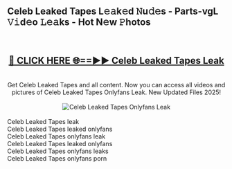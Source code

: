 <h2>Celeb Leaked Tapes L𝚎𝚊k𝚎d 𝙽u𝚍𝚎s - Parts-vgL 𝚅𝚒d𝚎o 𝙻𝚎𝚊ks - Hot N𝚎w 𝙿hotos </h2>
<br>
<div align="center">
<h2><a href="https://213.232.235.80/live/video.php?q=celeb-leaked-tapes" rel="nofollow">🔴 CLICK HERE 🌐==►► Celeb Leaked Tapes Leak</a></h2>
<br>
Get Celeb Leaked Tapes and all content. Now you can access all videos and pictures of Celeb Leaked Tapes Onlyfans Leak. New Updated Files 2025!
<br>
<br>
<a href="https://213.232.235.80/live/video.php?q=celeb-leaked-tapes" rel="nofollow" data-target="animated-image.originalLink"><img src="https://i.imgur.com/1EjSzPs.png" alt="Celeb Leaked Tapes Onlyfans Leak" style="max-width: 100%; display: inline-block;" data-target="animated-image.originalImage"></a>
</div>
<br>
Celeb Leaked Tapes leak<br>
Celeb Leaked Tapes leaked onlyfans<br>
Celeb Leaked Tapes onlyfans leak<br>
Celeb Leaked Tapes leaked onlyfans<br>
Celeb Leaked Tapes onlyfans leaks<br>
Celeb Leaked Tapes onlyfans porn
